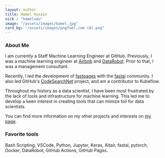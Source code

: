 ```yaml
---
layout: author
title: Hamel Husain
nick : "hamelsmu"
image: "/assets/images/hamel.jpg"
card_bg: "/assets/images/pngfuel.com (8).png"
---
```


### About Me

I am currently a Staff Machine Learning Engineer at GitHub.  Previously, I was a machine learning engineer at [Airbnb](https://www.airbnb.com/) and [DataRobot](https://www.datarobot.com/).  Prior to that, I was a management consultant.  

Recently, I led the development of [fastpages](https://github.com/fastai/fastpages) with the [fastai](https://www.fast.ai/) community.  I also led GitHub's [CodeSearchNet](https://github.com/github/codesearchnet) project, and am a contributor to Kubeflow.  

Throughout my history as a data scientist, I have been most frustrated by the lack of tools and infrastructure for machine learning.  This led me to develop a keen interest in creating tools that can mimize toil for data scientists.

You can find more information on my other projects and interests on [my page](http://hamel.io/).

### Favorite tools

Bash Scripting, VSCode, Python, Jupyter, Keras, Altair, fastai, pytorch, Docker, DataRobot, GitHub Actions, GitHub Pages.
